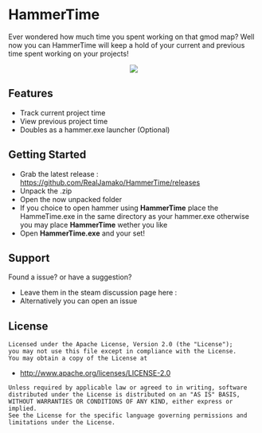 # HammerTime
Ever wondered how much time you spent working on that gmod map? Well now you can HammerTime will keep a hold of your current and previous time spent working on your projects!
<p align="center">
    <image src="img/hammetime-cropped.png">
</p>

## Features
- Track current project time
- View previous project time
- Doubles as a hammer.exe launcher (Optional)

## Getting Started
- Grab the latest release : https://github.com/RealJamako/HammerTime/releases
- Unpack the .zip
- Open the now unpacked folder
- If you choice to open hammer using **HammerTime** place the HammeTime.exe in the same directory as your hammer.exe otherwise you may place **HammerTime** wether you like
- Open **HammerTime.exe** and your set!

## Support
Found a issue? or have a suggestion?
- Leave them in the steam discussion page here : 
- Alternatively you can open an issue

## License
``` 
Licensed under the Apache License, Version 2.0 (the "License");
you may not use this file except in compliance with the License.
You may obtain a copy of the License at
```
-  http://www.apache.org/licenses/LICENSE-2.0

```
Unless required by applicable law or agreed to in writing, software
distributed under the License is distributed on an "AS IS" BASIS,
WITHOUT WARRANTIES OR CONDITIONS OF ANY KIND, either express or implied.
See the License for the specific language governing permissions and
limitations under the License.
```

